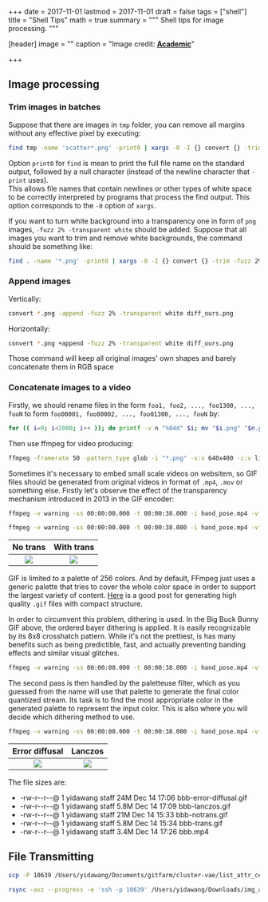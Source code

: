 +++
date = 2017-11-01
lastmod = 2017-11-01
draft = false
tags = ["shell"]
title = "Shell Tips"
math = true
summary = """
Shell tips for image processing.
"""

[header]
image = ""
caption = "Image credit: [**Academic**](https://github.com/gcushen/hugo-academic/)"

+++

## Image processing

### Trim images in batches

Suppose that there are images in `tmp` folder, you can remove all margins without any effective pixel by executing:

```bash
find tmp -name 'scatter*.png' -print0 | xargs -0 -I {} convert {} -trim {}
```

Option `print0` for `find` is mean to print the full file name on the standard output, 
followed by a null character (instead of the newline character that `-print` uses).  
This allows file names that contain newlines or other types of white space to be correctly interpreted by programs that process the find output. 
This option corresponds to the `-0` option of `xargs`.

If you want to turn white background into a transparency one in form of `png` images, `-fuzz 2% -transparent white` should be added.
Suppose that all images you want to trim and remove white backgrounds, the command should be something like:

```bash
find . -name '*.png' -print0 | xargs -0 -I {} convert {} -trim -fuzz 2% -transparent white {}
```
### Append images

Vertically:
```bash
convert *.png -append -fuzz 2% -transparent white diff_ours.png
```

Horizontally:
```bash
convert *.png +append -fuzz 2% -transparent white diff_ours.png
```

Those command will keep all original images' own shapes and barely concatenate them in RGB space

### Concatenate images to a video

Firstly, we should rename files in the form `foo1, foo2, ..., foo1300, ..., fooN` to form `foo00001, foo00002, ..., foo01300, ..., fooN` by:
```bash
for (( i=0; i<2000; i++ )); do printf -v n "%04d" $i; mv "$i.png" "$n.png"; done;
```

Then use ffmpeg for video producing:
```bash
ffmpeg -framerate 50 -pattern_type glob -i "*.png" -s:v 640x480 -c:v libx264 -profile:v high -crf 20 -pix_fmt yuv420p hand_pose.mp4
```

Sometimes it's necessary to embed small scale videos on websitem, so GIF files should be generated from original videos in format of `.mp4`, `.mov` or something else.
Firstly let's observe the effect of the transparency mechanism introduced in 2013 in the GIF encoder:
```bash
ffmpeg -v warning -ss 00:00:00.000 -t 00:00:38.000 -i hand_pose.mp4 -vf scale=300:-1 -gifflags -transdiff -y bbb-notrans.gif
```
```bash
ffmpeg -v warning -ss 00:00:00.000 -t 00:00:38.000 -i hand_pose.mp4 -vf scale=300:-1 -gifflags +transdiff -y bbb-trans.gif
```

No trans | With trans
:-------------------------:|:-------------------------:
![](/img/bbb-notrans.gif) | ![](/img/bbb-trans.gif)

GIF is limited to a palette of 256 colors. And by default, FFmpeg just uses a generic palette that tries to cover the whole color space in order to support the largest variety of content. [Here](http://blog.pkh.me/p/21-high-quality-gif-with-ffmpeg.html) is a good post for generating high quality `.gif` files with compact structure.

In order to circumvent this problem, dithering is used. In the Big Buck Bunny GIF above, the ordered bayer dithering is applied. It is easily recognizable by its 8x8 crosshatch pattern. While it's not the prettiest, is has many benefits such as being predictible, fast, and actually preventing banding effects and similar visual glitches.
```bash
ffmpeg -v warning -ss 00:00:00.000 -t 00:00:38.000 -i hand_pose.mp4 -vf scale=300:-1:sws_dither=ed -y bbb-error-diffusal.gif
```

The second pass is then handled by the paletteuse filter, which as you guessed from the name will use that palette to generate the final color quantized stream. Its task is to find the most appropriate color in the generated palette to represent the input color. This is also where you will decide which dithering method to use.
```bash
ffmpeg -v warning -ss 00:00:00.000 -t 00:00:38.000 -i hand_pose.mp4 -vf scale=300:-1:lanczos -y bbb-lanczos.gif
```

Error diffusal | Lanczos 
:-------------------------:|:-------------------------:
![](/img/bbb-error-diffusal.gif) | ![](/img/bbb-lanczos.gif)

The file sizes are:

* -rw-r--r--@ 1 yidawang  staff    24M Dec 14 17:06 bbb-error-diffusal.gif
* -rw-r--r--@ 1 yidawang  staff   5.8M Dec 14 17:09 bbb-lanczos.gif
* -rw-r--r--@ 1 yidawang  staff    21M Dec 14 15:33 bbb-notrans.gif
* -rw-r--r--@ 1 yidawang  staff   5.8M Dec 14 15:34 bbb-trans.gif
* -rw-r--r--@ 1 yidawang  staff   3.4M Dec 14 17:26 bbb.mp4

## File Transmitting 

```bash
scp -P 10639 /Users/yidawang/Documents/gitfarm/cluster-vae/list_attr_celeba.csv user@557803.iask.in:/home/user/Desktop/
```

```bash
rsync -avz --progress -e 'ssh -p 10639' /Users/yidawang/Downloads/img_align_celeba.zip user@557803.iask.in:/home/user/Desktop/
```
